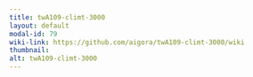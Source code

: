 ```yaml
---
title: twA109-climt-3000
layout: default
modal-id: 79
wiki-link: https://github.com/aigora/twA109-climt-3000/wiki
thumbnail: 
alt: twA109-climt-3000
---
```

